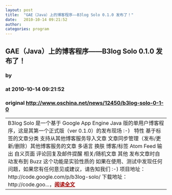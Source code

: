 ```yaml
---
layout: post
title:  "GAE（Java）上的博客程序——B3log Solo 0.1.0 发布了！"
date:   2010-10-14 09:21:52
author: 
categories: program
---
```


## GAE（Java）上的博客程序——B3log Solo 0.1.0 发布了！
### by 
### at 2010-10-14 09:21:52
### original <http://www.oschina.net/news/12450/b3log-solo-0-1-0>

<table width="100%"><tr>
						<td valign="top">B3log Solo 是一个基于 Google App Engine Java 版的单用户博客程序，这是其第一个正式版（ver 0.1.0）的发布现场 :-)   特性 基于标签的文章分类 支持从其他博客服务导入文章 文章同步管理（发布/更新/删除）其他博客服务的文章 多语言 换肤 博客/标签 Atom Feed 输出 自义页面 评论回复及邮件提醒 相关/随机文章 其他 发布文章时自动发布到 Buzz 这个功能是实验性质的 如果在使用、测试中发现任何问题，如果您有任何意见或建议，请告知我们 :-) 项目地址：http://code.google.com/p/b3log-solo/ 下载地址：http://code.goo...，<a href="http://www.oschina.net/news/12450/b3log-solo-0-1-0?from=rss" style="font-weight:bold;color:#a00">阅读全文</a></td>
			</tr></table>